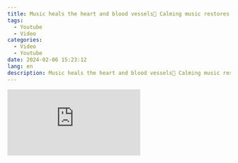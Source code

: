 ```yaml
---
title: Music heals the heart and blood vessels🌿 Calming music restores the nervous system, relaxing
tags:
  - Youtube
  - Video
categories:
  - Video
  - Youtube
date: 2024-02-06 15:23:12
lang: en
description: Music heals the heart and blood vessels🌿 Calming music restores the nervous system, relaxing
---
```

<iframe src="https://www.youtube.com/embed/VbAyLxGC42o?si=nJlTYpCnUvSCxPAq" title="YouTube video player" frameborder="0" allow="accelerometer; autoplay; clipboard-write; encrypted-media; gyroscope; picture-in-picture; web-share" allowfullscreen></iframe>